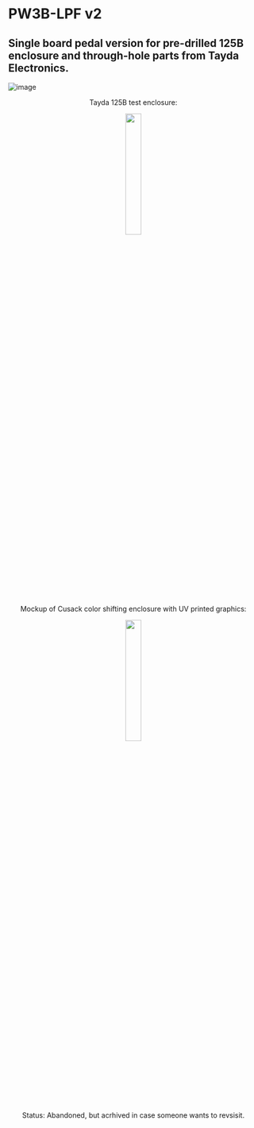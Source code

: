 # PW3B-LPF v2

## Single board pedal version for pre-drilled 125B enclosure and through-hole parts from Tayda Electronics. 

![image](https://user-images.githubusercontent.com/127763821/236630352-ae340d0d-d38c-4250-8d87-d16f06b909bc.png)


<p align="center" width="100%">
 Tayda 125B test enclosure:  </br>
    </p>

<p align="center" width="100%">
    <img width="25%" src="https://user-images.githubusercontent.com/127763821/230925146-7342877b-b596-48cb-9574-d2ad54d94166.jpg">
</p>

<p align="center" width="100%">
Mockup of Cusack color shifting enclosure with UV printed graphics:  </br>
    </p>

<p align="center" width="100%">
    <img width="25%" src="https://user-images.githubusercontent.com/127763821/233392008-b8475fd8-c45c-4608-b7e8-bb800fb1b08b.PNG">
</p>

<p align="center" width="100%">
Status: Abandoned, but acrhived in case someone wants to revsisit. </br>
    </p>
